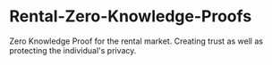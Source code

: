 # Rental-Zero-Knowledge-Proofs
Zero Knowledge Proof for the rental market. Creating trust as well as protecting the individual's privacy.
